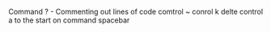 Command ? - Commenting out lines of code
comtrol ~
conrol k delte 
control a to the start on 
command spacebar
